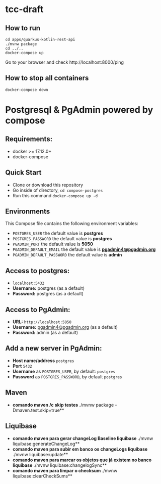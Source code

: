 # tcc-draft

## How to run
```
cd apps/quarkus-kotlin-rest-api
./mvnw package
cd ../..
docker-compose up
```

Go to your browser and check http://localhost:8000/ping

## How to stop all containers

```
docker-compose down
```

# Postgresql & PgAdmin powered by compose


## Requirements:
* docker >= 17.12.0+
* docker-compose

## Quick Start
* Clone or download this repository
* Go inside of directory,  `cd compose-postgres`
* Run this command `docker-compose up -d`


## Environments
This Compose file contains the following environment variables:

* `POSTGRES_USER` the default value is **postgres**
* `POSTGRES_PASSWORD` the default value is **postgres**
* `PGADMIN_PORT` the default value is **5050**
* `PGADMIN_DEFAULT_EMAIL` the default value is **pgadmin4@pgadmin.org**
* `PGADMIN_DEFAULT_PASSWORD` the default value is **admin**

## Access to postgres:
* `localhost:5432`
* **Username:** postgres (as a default)
* **Password:** postgres (as a default)

## Access to PgAdmin:
* **URL:** `http://localhost:5050`
* **Username:** pgadmin4@pgadmin.org (as a default)
* **Password:** admin (as a default)

## Add a new server in PgAdmin:
* **Host name/address** `postgres`
* **Port** `5432`
* **Username** as `POSTGRES_USER`, by default: `postgres`
* **Password** as `POSTGRES_PASSWORD`, by default `postgres`


## Maven
* **comando maven /c skip testes** ./mvnw package -Dmaven.test.skip=true**
## Liquibase
* **comando maven para gerar changeLog Baseline liquibase** ./mvnw liquibase:generateChangeLog**
* **comando maven para subir em banco os changeLogs liquibase** ./mvnw liquibase:update**
* **comando maven para marcar os objetos que já existem no banco liquibase** ./mvnw liquibase:changelogSync**
* **comando maven para limpar o checksum** ./mvnw liquibase:clearCheckSums**


